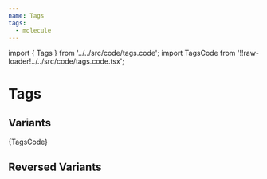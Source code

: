 ```yaml
---
name: Tags
tags:
  - molecule
---
```


<!-- CODE IMPORTS -->

import { Tags } from '../../src/code/tags.code';
import TagsCode from '!!raw-loader!../../src/code/tags.code.tsx';

<!-- END CODE IMPORTS -->

# Tags

## Variants

<ThemeWrapper>
  <Tags />
</ThemeWrapper>
<CodeBlock>{TagsCode}</CodeBlock>

## Reversed Variants

<ThemeWrapper>
  <Tags />
</ThemeWrapper>
